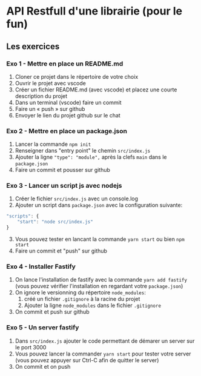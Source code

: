 # API Restfull d'une librairie (pour le fun)

## Les exercices

### Exo 1 - Mettre en place un README.md

1. Cloner ce projet dans le répertoire de votre choix
2. Ouvrir le projet avec vscode
3. Créer un fichier README.md (avec vscode) et placez une courte
   description du projet
4. Dans un terminal (vscode) faire un commit
5. Faire un « push » sur github
6. Envoyer le lien du projet github sur le chat

### Exo 2 - Mettre en place un package.json

1. Lancer la commande `npm init`
2. Renseigner dans "entry point" le chemin `src/index.js`
3. Ajouter la ligne `"type": "module",` après la clefs `main` dans le `package.json`
4. Faire un commit et pousser sur github

### Exo 3 - Lancer un script js avec nodejs

1. Créer le fichier `src/index.js` avec un console.log
2. Ajouter un script dans `package.json` avec
   la configuration suivante:

```js
"scripts": {
    "start": "node src/index.js"
}
```

3. Vous pouvez tester en lancant la commande
   `yarn start` ou bien `npm start`
4. Faire un commit et "push" sur github

### Exo 4 - Installer Fastify

1. On lance l'installation de fastify avec la commande `yarn add fastify` (vous pouvez
   vérifier l'installation en regardant votre `package.json`)
2. On ignore le versionning du répertoire `node_modules`:
   1. créé un fichier `.gitignore` à la racine du projet
   2. Ajouter la ligne `node_modules` dans le fichier `.gitignore`
3. On commit et push sur github

### Exo 5 - Un server fastify

1. Dans `src/index.js` ajouter le code permettant de démarer un server sur le port
   3000
2. Vous pouvez lancer la commander `yarn start` pour tester votre server (vous pouvez
   appuyer sur Ctrl-C afin de quitter le server)
3. On commit et on push
